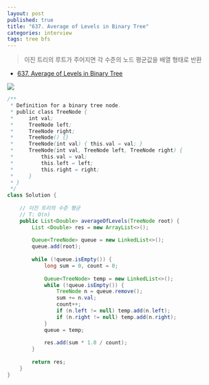 ```yaml
---
layout: post
published: true
title: "637. Average of Levels in Binary Tree"
categories: interview
tags: tree bfs
---
```


> 이진 트리의 루트가 주어지면 각 수준의 노드 평균값을 배열 형태로 반환

- [637. Average of Levels in Binary Tree](https://leetcode.com/problems/average-of-levels-in-binary-tree/)

![](https://assets.leetcode.com/uploads/2021/03/09/avg1-tree.jpg)

```java
/**
 * Definition for a binary tree node.
 * public class TreeNode {
 *     int val;
 *     TreeNode left;
 *     TreeNode right;
 *     TreeNode() {}
 *     TreeNode(int val) { this.val = val; }
 *     TreeNode(int val, TreeNode left, TreeNode right) {
 *         this.val = val;
 *         this.left = left;
 *         this.right = right;
 *     }
 * }
 */
class Solution {
    
    // 이진 트리의 수준 평균
    // T: O(n)
    public List<Double> averageOfLevels(TreeNode root) {
        List <Double> res = new ArrayList<>();
        
        Queue<TreeNode> queue = new LinkedList<>();
        queue.add(root);
        
        while (!queue.isEmpty()) {
            long sum = 0, count = 0;
            
            Queue<TreeNode> temp = new LinkedList<>();
            while (!queue.isEmpty()) {
                TreeNode n = queue.remove();
                sum += n.val;
                count++;
                if (n.left != null) temp.add(n.left);
                if (n.right != null) temp.add(n.right);
            }
            queue = temp;
            
            res.add(sum * 1.0 / count);
        }
        
        return res;
    }
}
```
